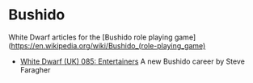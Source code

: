 # Bushido
White Dwarf articles for the [Bushido role playing game](https://en.wikipedia.org/wiki/Bushido_(role-playing_game)

* [White Dwarf (UK) 085: Entertainers](/wd-uk/wd-uk-085-1987-01.md#entertainers) A new Bushido career by Steve Faragher